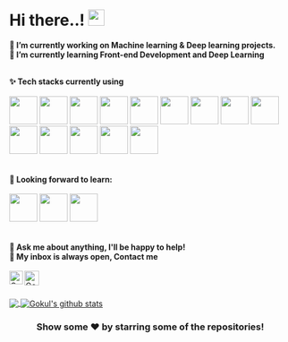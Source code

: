 
<h1> Hi there..! <img src="https://github.com/piyushP7pravin/piyushP7pravin/blob/master/Hi.gif" width="29px"> </h1>

<!--

Here are some ideas to get you started:
-->
**🔭 I’m currently working on Machine learning & Deep learning projects.**<br>
**🌱 I’m currently learning Front-end Development and Deep Learning**
<br><br>

**✨ Tech stacks currently using** <br>
<br>
<code><a href="https://www.python.org/" target="_blank"><img height="50" src="https://www.vectorlogo.zone/logos/python/python-ar21.svg"></a></code>
<code><a href="https://www.tensorflow.org/" target="_blank"><img height="50" src="https://www.vectorlogo.zone/logos/tensorflow/tensorflow-ar21.svg"></a></code>
<code><a href="https://pytorch.org/" target="_blank"><img height="50" src="https://www.vectorlogo.zone/logos/pytorch/pytorch-ar21.svg"></a></code>
<code><a href="https://jupyter.org/" target="_blank"><img height="50" src="https://www.vectorlogo.zone/logos/jupyter/jupyter-ar21.svg"></a></code>
<code><a href="https://git-scm.com/" target="_blank"><img height="50" src="https://www.vectorlogo.zone/logos/git-scm/git-scm-ar21.svg"></a></code>
<code><a href="https://www.mysql.com/" target="_blank"><img height="50" src="https://www.vectorlogo.zone/logos/mysql/mysql-ar21.svg"></a></code>
<code><a href="https://www.sqlite.org/" target="_blank"><img height="50" src="https://www.vectorlogo.zone/logos/sqlite/sqlite-ar21.svg"></a></code>
<code><a href="https://www.json.org/" target="_blank"><img height="50" src="https://www.vectorlogo.zone/logos/json/json-ar21.svg"></a></code>
<code><a href="https://www.docker.org/" target="_blank"><img height="50" src="https://www.vectorlogo.zone/logos/docker/docker-ar21.svg"></a></code>
<code><a href="https://www.amazon_aws.org/" target="_blank"><img height="50" src="https://www.vectorlogo.zone/logos/amazon_aws/amazon_aws-ar21.svg"></a></code>
<code><a href="https://www.google_cloud.org/" target="_blank"><img height="50" src="https://www.vectorlogo.zone/logos/google_cloud/google_cloud-ar21.svg"></a></code>
<code><a href="https://www.microsoft_azure.org/" target="_blank"><img height="50" src="https://www.vectorlogo.zone/logos/microsoft_azure/microsoft_azure-ar21.svg"></a></code>
<code><a href="https://www.heroku.org/" target="_blank"><img height="50" src="https://www.vectorlogo.zone/logos/heroku/heroku-ar21.svg"></a></code>
<code><a href="https://www.flask.org/" target="_blank"><img height="50" src="https://www.vectorlogo.zone/logos/pocoo_flask/pocoo_flask-ar21.svg"></a></code>
<br>
<br>
<br>
**🌱 Looking forward to learn:** <br>
<br>
<code><a href="https://www.javascript.com/" target="_blank"><img height="50" src="https://www.vectorlogo.zone/logos/javascript/javascript-ar21.svg"></a></code>
<code><a href="https://reactjs.org/" target="_blank"><img height="50" src="https://www.vectorlogo.zone/logos/reactjs/reactjs-ar21.svg"></a></code>
<code><a href="https://cloud.microsoft_powerbi.com/" target="_blank"><img height="50" src="https://www.vectorlogo.zone/logos/microsoft_powerbi/microsoft_powerbi-ar21.svg"></a></code>
<br>
<br>
<br>
**💬 Ask me about anything, I'll be happy to help!** <br>
**💬 My inbox is always open, Contact me**
<br>
<br> 
  <a href="https://www.linkedin.com/in/gokul-pisharody-8244391a0/">
   <img align="left" alt="Gokul Pisharody | Linkedin" width="24px" src="https://github.com/piyushP7pravin/piyushP7pravin/blob/master/Linkedin.svg" />
  </a>
  <a href="mailto:gokulpisharody430@gmail.com">
    <img align="left" alt="Gokul Pisharody | Gmail" width="26px" src="https://github.com/piyushP7pravin/piyushP7pravin/blob/master/Gmail.svg" />
  </a>
 
<br>
<br>
<a href="https://github.com/GokulDev4U">
  <img align="center" src="https://github-readme-stats.vercel.app/api/top-langs/?username=GokulDev4U&theme=light&hide_langs_below=1" />
</a>
<a href="https://github.com/GokulDev4U">
 <img align="center" src="https://github-readme-stats.vercel.app/api?username=GokulDev4U&show_icons=true&theme=light&line_height=27" alt="Gokul's github stats"/>
</a>


<div align="center">

### Show some ❤️ by starring some of the repositories!




